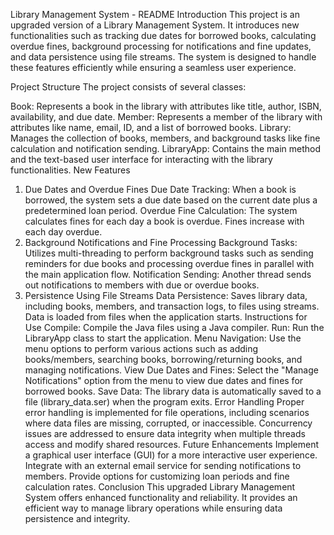 Library Management System - README
Introduction
This project is an upgraded version of a Library Management System. It introduces new functionalities such as tracking due dates for borrowed books, calculating overdue fines, background processing for notifications and fine updates, and data persistence using file streams. The system is designed to handle these features efficiently while ensuring a seamless user experience.

Project Structure
The project consists of several classes:

Book: Represents a book in the library with attributes like title, author, ISBN, availability, and due date.
Member: Represents a member of the library with attributes like name, email, ID, and a list of borrowed books.
Library: Manages the collection of books, members, and background tasks like fine calculation and notification sending.
LibraryApp: Contains the main method and the text-based user interface for interacting with the library functionalities.
New Features
1. Due Dates and Overdue Fines
Due Date Tracking: When a book is borrowed, the system sets a due date based on the current date plus a predetermined loan period.
Overdue Fine Calculation: The system calculates fines for each day a book is overdue. Fines increase with each day overdue.
2. Background Notifications and Fine Processing
Background Tasks: Utilizes multi-threading to perform background tasks such as sending reminders for due books and processing overdue fines in parallel with the main application flow.
Notification Sending: Another thread sends out notifications to members with due or overdue books.
3. Persistence Using File Streams
Data Persistence: Saves library data, including books, members, and transaction logs, to files using streams. Data is loaded from files when the application starts.
Instructions for Use
Compile: Compile the Java files using a Java compiler.
Run: Run the LibraryApp class to start the application.
Menu Navigation: Use the menu options to perform various actions such as adding books/members, searching books, borrowing/returning books, and managing notifications.
View Due Dates and Fines: Select the "Manage Notifications" option from the menu to view due dates and fines for borrowed books.
Save Data: The library data is automatically saved to a file (library_data.ser) when the program exits.
Error Handling
Proper error handling is implemented for file operations, including scenarios where data files are missing, corrupted, or inaccessible.
Concurrency issues are addressed to ensure data integrity when multiple threads access and modify shared resources.
Future Enhancements
Implement a graphical user interface (GUI) for a more interactive user experience.
Integrate with an external email service for sending notifications to members.
Provide options for customizing loan periods and fine calculation rates.
Conclusion
This upgraded Library Management System offers enhanced functionality and reliability. It provides an efficient way to manage library operations while ensuring data persistence and integrity.

